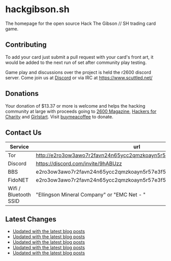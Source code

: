 # hackgibson.sh
The homepage for the open source Hack The Gibson // SH trading card game.


## Contributing

To add your card just submit a pull request with your card's front art, it would be added to the next run of set after community play testing.

Game play and discussions over the project is held the r2600 discord server. Come join us at [Discord](https://discord.com/invite/9hABUzz) or via IRC at https://www.scuttled.net/


## Donations

Your donation of $13.37 or more is welcome and helps the hacking community at large with proceeds going to [2600 Magazine](https://2600.com/), [Hackers for Charity](https://hackersforcharity.org) and [Girlstart](https://girlstart.org).  Visit [buymeacoffee](https://www.buymeacoffee.com/hackgibson.sh) to donate.


## Contact Us

Service | url
-|-
Tor | http://e2ro3ow3awo7r2favn24n65ycc2qmzkoayn5r57e3f56nvjwdcgg32ad.onion
Discord | https://discord.com/invite/9hABUzz
BBS | e2ro3ow3awo7r2favn24n65ycc2qmzkoayn5r57e3f56nvjwdcgg32ad.onion:23
FidoNET | e2ro3ow3awo7r2favn24n65ycc2qmzkoayn5r57e3f56nvjwdcgg32ad.onion:24554
Wifi / Bluetooth SSID | "Ellingson Mineral Company" or "EMC Net - <fidonet address>"

## Latest Changes
<!-- BLOG-POST-LIST:START -->
- [Updated with the latest blog posts](https://github.com/DFW2600/hackgibson.sh/commit/53c5d0652380a422e292dd368c74d5e4ad1fa21f)
- [Updated with the latest blog posts](https://github.com/DFW2600/hackgibson.sh/commit/4d4f4b5455f2680c127828fe820e29fc9d9faba6)
- [Updated with the latest blog posts](https://github.com/DFW2600/hackgibson.sh/commit/c6507682e19e205de1ce84c73c4b82af78ed7c4d)
- [Updated with the latest blog posts](https://github.com/DFW2600/hackgibson.sh/commit/5c7da0d658165ddcdd8239ece4ff967850a3bcc0)
- [Updated with the latest blog posts](https://github.com/DFW2600/hackgibson.sh/commit/902216dc324c9864cb2956a942af0f771eef78bd)
<!-- BLOG-POST-LIST:END -->
